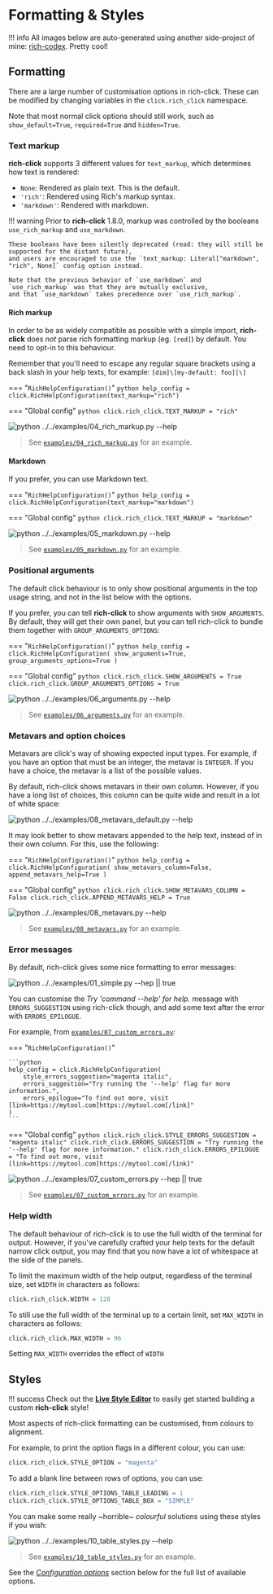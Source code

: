 # Formatting & Styles

!!! info
    All images below are auto-generated using another side-project of mine: [rich-codex](https://github.com/ewels/rich-codex). Pretty cool!


## Formatting

There are a large number of customisation options in rich-click.
These can be modified by changing variables in the `click.rich_click` namespace.

Note that most normal click options should still work, such as `show_default=True`, `required=True` and `hidden=True`.

### Text markup

**rich-click** supports 3 different values for `text_markup`, which determines how text is rendered:

- `None`: Rendered as plain text. This is the default.
- `'rich'`: Rendered using Rich's markup syntax.
- `'markdown'`: Rendered with markdown.

!!! warning
    Prior to **rich-click** 1.8.0, markup was controlled by the booleans `use_rich_markup` and `use_markdown`. 

    These booleans have been silently deprecated (read: they will still be supported for the distant future),
    and users are encouraged to use the `text_markup: Literal["markdown", "rich", None]` config option instead.

    Note that the previous behavior of `use_markdown` and `use_rich_markup` was that they are mutually exclusive,
    and that `use_markdown` takes precedence over `use_rich_markup`.

#### Rich markup

In order to be as widely compatible as possible with a simple import, **rich-click** does _not_ parse rich formatting markup (eg. `[red]`) by default. You need to opt-in to this behaviour.

Remember that you'll need to escape any regular square brackets using a back slash in your help texts,
for example: `[dim]\[my-default: foo][\]`

=== "`RichHelpConfiguration()`"
    ```python
    help_config = click.RichHelpConfiguration(text_markup="rich")
    ```

=== "Global config"
    ```python
    click.rich_click.TEXT_MARKUP = "rich"
    ```

![`python ../../examples/04_rich_markup.py --help`](../images/rich_markup.svg "Rich markup example")

> See [`examples/04_rich_markup.py`](examples/04_rich_markup.py) for an example.

#### Markdown

If you prefer, you can use Markdown text.

=== "`RichHelpConfiguration()`"
    ```python
    help_config = click.RichHelpConfiguration(text_markup="markdown")
    ```

=== "Global config"
    ```python
    click.rich_click.TEXT_MARKUP = "markdown"
    ```

![`python ../../examples/05_markdown.py --help`](../images/markdown.svg "Markdown example")

> See [`examples/05_markdown.py`](examples/05_markdown.py) for an example.

### Positional arguments

The default click behaviour is to only show positional arguments in the top usage string,
and not in the list below with the options.

If you prefer, you can tell **rich-click** to show arguments with `SHOW_ARGUMENTS`.
By default, they will get their own panel, but you can tell rich-click to bundle them together with `GROUP_ARGUMENTS_OPTIONS`:

=== "`RichHelpConfiguration()`"
    ```python
    help_config = click.RichHelpConfiguration(
        show_arguments=True,
        group_arguments_options=True
    )
    ```

=== "Global config"
    ```python
    click.rich_click.SHOW_ARGUMENTS = True
    click.rich_click.GROUP_ARGUMENTS_OPTIONS = True
    ```

![`python ../../examples/06_arguments.py --help`](../images/arguments.svg "Positional arguments example")

> See [`examples/06_arguments.py`](examples/06_arguments.py) for an example.

### Metavars and option choices

Metavars are click's way of showing expected input types.
For example, if you have an option that must be an integer, the metavar is `INTEGER`.
If you have a choice, the metavar is a list of the possible values.

By default, rich-click shows metavars in their own column.
However, if you have a long list of choices, this column can be quite wide and result in a lot of white space:

![`python ../../examples/08_metavars_default.py --help`](../images/metavars_default.svg "Default metavar display")

It may look better to show metavars appended to the help text, instead of in their own column.
For this, use the following:

=== "`RichHelpConfiguration()`"
    ```python
    help_config = click.RichHelpConfiguration(
        show_metavars_column=False,
        append_metavars_help=True
    )
    ```

=== "Global config"
    ```python
    click.rich_click.SHOW_METAVARS_COLUMN = False
    click.rich_click.APPEND_METAVARS_HELP = True
    ```

![`python ../../examples/08_metavars.py --help`](../images/metavars_appended.svg "Appended metavar")

> See [`examples/08_metavars.py`](examples/08_metavars.py) for an example.

### Error messages

By default, rich-click gives some nice formatting to error messages:

![`python ../../examples/01_simple.py --hep || true`](../images/error.svg "Error message")

You can customise the _Try 'command --help' for help._ message with `ERRORS_SUGGESTION`
using rich-click though, and add some text after the error with `ERRORS_EPILOGUE`.

For example, from [`examples/07_custom_errors.py`](examples/07_custom_errors.py):

=== "`RichHelpConfiguration()`"

    ```python
    help_config = click.RichHelpConfiguration(
        style_errors_suggestion="magenta italic",
        errors_suggestion="Try running the '--help' flag for more information.",
        errors_epilogue="To find out more, visit [link=https://mytool.com]https://mytool.com[/link]"
    )
    ```

=== "Global config"
    ```python
    click.rich_click.STYLE_ERRORS_SUGGESTION = "magenta italic"
    click.rich_click.ERRORS_SUGGESTION = "Try running the '--help' flag for more information."
    click.rich_click.ERRORS_EPILOGUE = "To find out more, visit [link=https://mytool.com]https://mytool.com[/link]"
    ```

![`python ../../examples/07_custom_errors.py --hep || true`](../images/custom_error.svg "Custom error message")

> See [`examples/07_custom_errors.py`](examples/07_custom_errors.py) for an example.

### Help width

The default behaviour of rich-click is to use the full width of the terminal for output.
However, if you've carefully crafted your help texts for the default narrow click output, you may find that you now have a lot of whitespace at the side of the panels.

To limit the maximum width of the help output, regardless of the terminal size, set `WIDTH` in characters as follows:

```python
click.rich_click.WIDTH = 128
```

To still use the full width of the terminal up to a certain limit, set `MAX_WIDTH` in characters as follows:

```python
click.rich_click.MAX_WIDTH = 96
```

Setting `MAX_WIDTH` overrides the effect of `WIDTH`

## Styles

!!! success
    Check out the [**Live Style Editor**](../editor.md) to easily get started building a custom **rich-click** style!

Most aspects of rich-click formatting can be customised, from colours to alignment.

For example, to print the option flags in a different colour, you can use:

```python
click.rich_click.STYLE_OPTION = "magenta"
```

To add a blank line between rows of options, you can use:

```python
click.rich_click.STYLE_OPTIONS_TABLE_LEADING = 1
click.rich_click.STYLE_OPTIONS_TABLE_BOX = "SIMPLE"
```

You can make some really ~horrible~ _colourful_ solutions using these styles if you wish:

<!-- RICH-CODEX
extra_env:
    TERMINAL_WIDTH: 160
-->

![`python ../../examples/10_table_styles.py --help`](../images/style_tables.svg "Rich markup example")

> See [`examples/10_table_styles.py`](examples/10_table_styles.py) for an example.

See the [_Configuration options_](#configuration-options) section below for the full list of available options.

